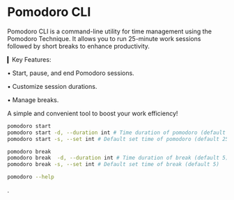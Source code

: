 # Pomodoro CLI

Pomodoro CLI is a command-line utility for time management using the Pomodoro Technique. It allows you to run 25-minute work sessions followed by short breaks to enhance productivity.

▎Key Features:

• Start, pause, and end Pomodoro sessions.

• Customize session durations.

• Manage breaks.

A simple and convenient tool to boost your work efficiency!

```bash
pomodoro start
pomodoro start -d, --duration int # Time duration of pomodoro (default 25)
pomodoro start -s, --set int # Default set time of pomodoro (default 25)

pomodoro break
pomodoro break  -d, --duration int # Time duration of break (default 5)
pomodoro break -s, --set int # Default set time of break (default 5)

pomodoro --help
```

.
